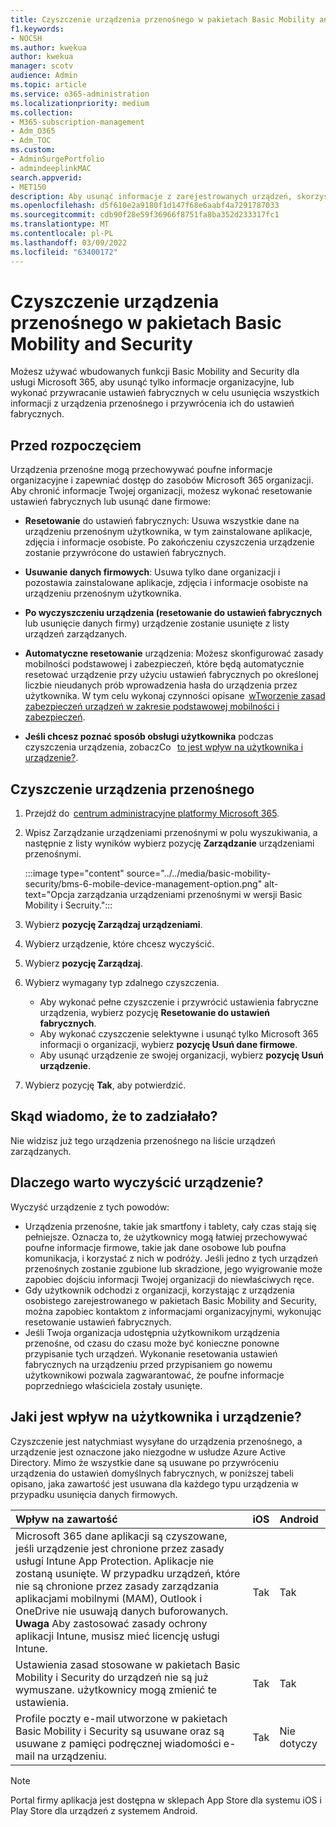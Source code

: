 ```yaml
---
title: Czyszczenie urządzenia przenośnego w pakietach Basic Mobility and Security
f1.keywords:
- NOCSH
ms.author: kwekua
author: kwekua
manager: scotv
audience: Admin
ms.topic: article
ms.service: o365-administration
ms.localizationpriority: medium
ms.collection:
- M365-subscription-management
- Adm_O365
- Adm_TOC
ms.custom:
- AdminSurgePortfolio
- admindeeplinkMAC
search.appverid:
- MET150
description: Aby usunąć informacje z zarejestrowanych urządzeń, skorzystaj z wbudowanych funkcji basic mobility i zabezpieczeń.
ms.openlocfilehash: d5f610e2a9180f1d147f68e6aabf4a7291787033
ms.sourcegitcommit: cdb90f28e59f36966f8751fa8ba352d233317fc1
ms.translationtype: MT
ms.contentlocale: pl-PL
ms.lasthandoff: 03/09/2022
ms.locfileid: "63400172"
---
```

# <a name="wipe-a-mobile-device-in-basic-mobility-and-security"></a>Czyszczenie urządzenia przenośnego w pakietach Basic Mobility and Security

Możesz używać wbudowanych funkcji Basic Mobility and Security dla usługi Microsoft 365, aby usunąć tylko informacje organizacyjne, lub wykonać przywracanie ustawień fabrycznych w celu usunięcia wszystkich informacji z urządzenia przenośnego i przywrócenia ich do ustawień fabrycznych.

## <a name="before-you-begin"></a>Przed rozpoczęciem

Urządzenia przenośne mogą przechowywać poufne informacje organizacyjne i zapewniać dostęp do zasobów Microsoft 365 organizacji. Aby chronić informacje Twojej organizacji, możesz wykonać resetowanie ustawień fabrycznych lub usunąć dane firmowe:

- **Resetowanie** do ustawień fabrycznych: Usuwa wszystkie dane na urządzeniu przenośnym użytkownika, w tym zainstalowane aplikacje, zdjęcia i informacje osobiste. Po zakończeniu czyszczenia urządzenie zostanie przywrócone do ustawień fabrycznych.

- **Usuwanie danych firmowych**: Usuwa tylko dane organizacji i pozostawia zainstalowane aplikacje, zdjęcia i informacje osobiste na urządzeniu przenośnym użytkownika.

- **Po wyczyszczeniu urządzenia (resetowanie do ustawień fabrycznych** lub usunięcie danych firmy) urządzenie zostanie usunięte z listy urządzeń zarządzanych.
    
- **Automatyczne resetowanie** urządzenia: Możesz skonfigurować zasady mobilności podstawowej i zabezpieczeń, które będą automatycznie resetować urządzenie przy użyciu ustawień fabrycznych po określonej liczbie nieudanych prób wprowadzenia hasła do urządzenia przez użytkownika. W tym celu wykonaj czynności opisane  [wTworzenie zasad zabezpieczeń urządzeń w zakresie podstawowej mobilności i zabezpieczeń](create-device-security-policies.md).
    
- **Jeśli chcesz poznać sposób obsługi użytkownika** podczas czyszczenia urządzenia, zobaczCo   [to jest wpływ na użytkownika i urządzenie?](#whats-the-user-and-device-impact).

## <a name="wipe-a-mobile-device"></a>Czyszczenie urządzenia przenośnego

1. Przejdź do  [centrum administracyjne platformy Microsoft 365](../../admin/admin-overview/about-the-admin-center.md).

2. Wpisz Zarządzanie urządzeniami przenośnymi w polu wyszukiwania, a następnie z listy wyników wybierz pozycję **Zarządzanie** urządzeniami przenośnymi.

    :::image type="content" source="../../media/basic-mobility-security/bms-6-mobile-device-management-option.png" alt-text="Opcja zarządzania urządzeniami przenośnymi w wersji Basic Mobility i Secruity.":::

3. Wybierz **pozycję Zarządzaj urządzeniami**.

4. Wybierz urządzenie, które chcesz wyczyścić.

5. Wybierz **pozycję Zarządzaj**.

6. Wybierz wymagany typ zdalnego czyszczenia.

    - Aby wykonać pełne czyszczenie i przywrócić ustawienia fabryczne urządzenia, wybierz pozycję **Resetowanie do ustawień fabrycznych**.
    - Aby wykonać czyszczenie selektywne i usunąć tylko Microsoft 365 informacji o organizacji, wybierz **pozycję Usuń dane firmowe**.
    - Aby usunąć urządzenie ze swojej organizacji, wybierz **pozycję Usuń urządzenie**.

7. Wybierz pozycję **Tak**, aby potwierdzić.

## <a name="how-do-i-know-it-worked"></a>Skąd wiadomo, że to zadziałało?

Nie widzisz już tego urządzenia przenośnego na liście urządzeń zarządzanych.

## <a name="why-would-you-want-to-wipe-a-device"></a>Dlaczego warto wyczyścić urządzenie?

Wyczyść urządzenie z tych powodów:

- Urządzenia przenośne, takie jak smartfony i tablety, cały czas stają się pełniejsze. Oznacza to, że użytkownicy mogą łatwiej przechowywać poufne informacje firmowe, takie jak dane osobowe lub poufna komunikacja, i korzystać z nich w podróży. Jeśli jedno z tych urządzeń przenośnych zostanie zgubione lub skradzione, jego wyigrowanie może zapobiec dojściu informacji Twojej organizacji do niewłaściwych ręce.
- Gdy użytkownik odchodzi z organizacji, korzystając z urządzenia osobistego zarejestrowanego w pakietach Basic Mobility and Security, można zapobiec kontaktom z informacjami organizacyjnymi, wykonując resetowanie ustawień fabrycznych.
- Jeśli Twoja organizacja udostępnia użytkownikom urządzenia przenośne, od czasu do czasu może być konieczne ponowne przypisanie tych urządzeń. Wykonanie resetowania ustawień fabrycznych na urządzeniu przed przypisaniem go nowemu użytkownikowi pozwala zagwarantować, że poufne informacje poprzedniego właściciela zostały usunięte.

## <a name="whats-the-user-and-device-impact"></a>Jaki jest wpływ na użytkownika i urządzenie?

Czyszczenie jest natychmiast wysyłane do urządzenia przenośnego, a urządzenie jest oznaczone jako niezgodne w usłudze Azure Active Directory. Mimo że wszystkie dane są usuwane po przywróceniu urządzenia do ustawień domyślnych fabrycznych, w poniższej tabeli opisano, jaka zawartość jest usuwana dla każdego typu urządzenia w przypadku usunięcia danych firmowych.

|**Wpływ na zawartość**|**iOS**|**Android**|
|:-----|:-----|:-----|
|Microsoft 365 dane aplikacji są czyszowane, jeśli urządzenie jest chronione przez zasady usługi Intune App Protection. Aplikacje nie zostaną usunięte. W przypadku urządzeń, które nie są chronione przez zasady zarządzania aplikacjami mobilnymi (MAM), Outlook i OneDrive nie usuwają danych buforowanych.<br/>**Uwaga** Aby zastosować zasady ochrony aplikacji Intune, musisz mieć licencję usługi Intune.|Tak|Tak|
|Ustawienia zasad stosowane w pakietach Basic Mobility i Security do urządzeń nie są już wymuszane. użytkownicy mogą zmienić te ustawienia.|Tak|Tak|
|Profile poczty e-mail utworzone w pakietach Basic Mobility i Security są usuwane oraz są usuwane z pamięci podręcznej wiadomości e-mail na urządzeniu.|Tak|Nie dotyczy|

> [!NOTE]
> Portal firmy aplikacja jest dostępna w sklepach App Store dla systemu iOS i Play Store dla urządzeń z systemem Android.
